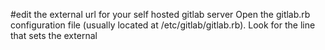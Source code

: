 

#edit the external url for your self hosted gitlab server
Open the gitlab.rb configuration file (usually located at /etc/gitlab/gitlab.rb).
Look for the line that sets the external